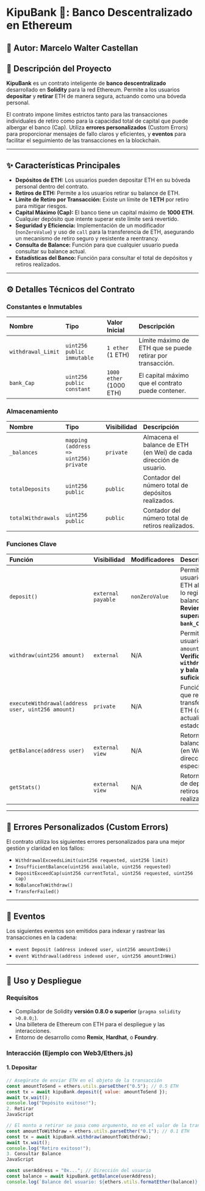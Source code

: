 # KipuBank 🏦: Banco Descentralizado en Ethereum
## 👤 Autor: Marcelo Walter Castellan

## 📜 Descripción del Proyecto

**KipuBank** es un contrato inteligente de **banco descentralizado** desarrollado en **Solidity** para la red Ethereum. Permite a los usuarios **depositar** y **retirar** ETH de manera segura, actuando como una bóveda personal.

El contrato impone límites estrictos tanto para las transacciones individuales de retiro como para la capacidad total de capital que puede albergar el banco (Cap). Utiliza **errores personalizados** (Custom Errors) para proporcionar mensajes de fallo claros y eficientes, y **eventos** para facilitar el seguimiento de las transacciones en la blockchain.

---

## ✨ Características Principales

* **Depósitos de ETH:** Los usuarios pueden depositar ETH en su bóveda personal dentro del contrato.
* **Retiros de ETH:** Permite a los usuarios retirar su balance de ETH.
* **Límite de Retiro por Transacción:** Existe un límite de **1 ETH** por retiro para mitigar riesgos.
* **Capital Máximo (Cap):** El banco tiene un capital máximo de **1000 ETH**. Cualquier depósito que intente superar este límite será revertido.
* **Seguridad y Eficiencia:** Implementación de un modificador (`nonZeroValue`) y uso de `call` para la transferencia de ETH, asegurando un mecanismo de retiro seguro y resistente a reentrancy.
* **Consulta de Balance:** Función para que cualquier usuario pueda consultar su balance actual.
* **Estadísticas del Banco:** Función para consultar el total de depósitos y retiros realizados.

---

## ⚙️ Detalles Técnicos del Contrato

### Constantes e Inmutables

| Nombre | Tipo | Valor Inicial | Descripción |
| :--- | :--- | :--- | :--- |
| `withdrawal_Limit` | `uint256 public immutable` | `1 ether` (1 ETH) | Límite máximo de ETH que se puede retirar por transacción. |
| `bank_Cap` | `uint256 public constant` | `1000 ether` (1000 ETH) | El capital máximo que el contrato puede contener. |

### Almacenamiento

| Nombre | Tipo | Visibilidad | Descripción |
| :--- | :--- | :--- | :--- |
| `_balances` | `mapping (address => uint256) private` | `private` | Almacena el balance de ETH (en Wei) de cada dirección de usuario. |
| `totalDeposits` | `uint256 public` | `public` | Contador del número total de depósitos realizados. |
| `totalWithdrawals` | `uint256 public` | `public` | Contador del número total de retiros realizados. |

### Funciones Clave

| Función | Visibilidad | Modificadores | Descripción |
| :--- | :--- | :--- | :--- |
| `deposit()` | `external payable` | `nonZeroValue` | Permite al usuario enviar ETH al contrato y lo registra en su balance. **Revierte si supera el `bank_Cap`.** |
| `withdraw(uint256 amount)` | `external` | N/A | Permite al usuario retirar `amount` de ETH. **Verifica `withdrawal_Limit` y balance suficiente.** |
| `executeWithdrawal(address user, uint256 amount)` | `private` | N/A | Función interna que realiza la transferencia de ETH (`call`) y actualiza el estado. |
| `getBalance(address user)` | `external view` | N/A | Retorna el balance de ETH (en Wei) de una dirección específica. |
| `getStats()` | `external view` | N/A | Retorna el total de depósitos y retiros realizados. |

---

## 🚫 Errores Personalizados (Custom Errors)

El contrato utiliza los siguientes errores personalizados para una mejor gestión y claridad en los fallos:

* `WithdrawalExceedsLimit(uint256 requested, uint256 limit)`
* `InsufficientBalance(uint256 available, uint256 requested)`
* `DepositExceedCap(uint256 currentTotal, uint256 requested, uint256 cap)`
* `NoBalanceToWithdraw()`
* `TransferFailed()`

---

## 📢 Eventos

Los siguientes eventos son emitidos para indexar y rastrear las transacciones en la cadena:

* `event Deposit (address indexed user, uint256 amountInWei)`
* `event Withdrawal(address indexed user, uint256 amountInWei)`

---

## 🚀 Uso y Despliegue

### Requisitos

* Compilador de Solidity **versión 0.8.0 o superior** (`pragma solidity >0.8.0;`).
* Una billetera de Ethereum con ETH para el despliegue y las interacciones.
* Entorno de desarrollo como **Remix**, **Hardhat**, o **Foundry**.

### Interacción (Ejemplo con Web3/Ethers.js)

#### 1. Depositar

```javascript
// Asegúrate de enviar ETH en el objeto de la transacción
const amountToSend = ethers.utils.parseEther("0.5"); // 0.5 ETH
const tx = await kipuBank.deposit({ value: amountToSend });
await tx.wait();
console.log("Depósito exitoso!");
2. Retirar
JavaScript

// El monto a retirar se pasa como argumento, no en el valor de la transacción.
const amountToWithdraw = ethers.utils.parseEther("0.1"); // 0.1 ETH
const tx = await kipuBank.withdraw(amountToWithdraw);
await tx.wait();
console.log("Retiro exitoso!");
3. Consultar Balance
JavaScript

const userAddress = "0x..."; // Dirección del usuario
const balance = await kipuBank.getBalance(userAddress);
console.log(`Balance del usuario: ${ethers.utils.formatEther(balance)} ETH`);

